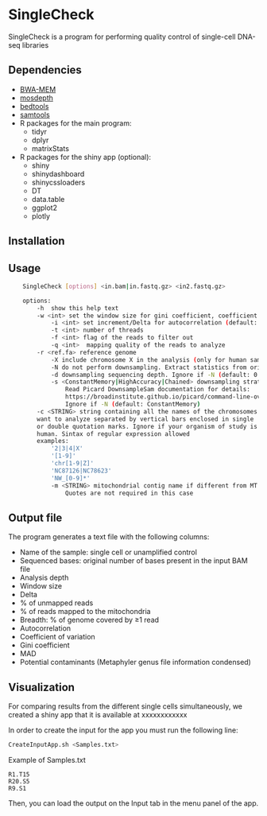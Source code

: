 # SingleCheck

SingleCheck is a program for performing quality control of single-cell DNA-seq libraries


## Dependencies

* [BWA-MEM](https://github.com/lh3/bwa)
* [mosdepth](https://github.com/brentp/mosdepth)
* [bedtools](https://bedtools.readthedocs.io/en/latest/)
* [samtools](http://www.htslib.org/)
* R packages for the main program:
	* tidyr
	* dplyr
	* matrixStats
* R packages for the shiny app (optional):
  * shiny
  * shinydashboard
  * shinycssloaders
  * DT
  * data.table
  * ggplot2
  * plotly

## Installation

## Usage


```bash
	SingleCheck [options] <in.bam|in.fastq.gz> <in2.fastq.gz>

	options:
	    -h  show this help text
	    -w <int> set the window size for gini coefficient, coefficient of variation and MAD (default: 10000000)
            -i <int> set increment/Delta for autocorrelation (default: 1000)
            -t <int> number of threads
            -f <int> flag of the reads to filter out
            -q <int>  mapping quality of the reads to analyze
	    -r <ref.fa> reference genome
            -X include chromosome X in the analysis (only for human samples)
            -N do not perform downsampling. Extract statistics from original file
            -d downsampling sequencing depth. Ignore if -N (default: 0.1)
            -s <ConstantMemory|HighAccuracy|Chained> downsampling strategy method.
                Read Picard DownsampleSam documentation for details:
                https://broadinstitute.github.io/picard/command-line-overview.html#DownsampleSam
                Ignore if -N (default: ConstantMemory)
	    -c <STRING> string containing all the names of the chromosomes you
		want to analyze separated by vertical bars enclosed in single
		or double quotation marks. Ignore if your organism of study is
		human. Sintax of regular expression allowed
		examples:
			'2|3|4|X'
			'[1-9]'
			'chr[1-9|Z]'
			'NC87126|NC78623'
			'NW_[0-9]*'
            -m <STRING> mitochondrial contig name if different from MT or chrM.
                Quotes are not required in this case
```

## Output file

The program generates a text file with the following columns:

* Name of the sample: single cell or unamplified control
* Sequenced bases: original number of bases present in the input BAM file
* Analysis depth
* Window size
* Delta
* % of unmapped reads	
* % of reads mapped to the mitochondria	
* Breadth: % of genome covered by &#8805;1 read	
* Autocorrelation	
* Coefficient of variation	
* Gini coefficient	
* MAD	
* Potential contaminants (Metaphyler genus file information condensed)


##  Visualization

For comparing results from the different single cells simultaneously, we created a shiny app that it is available at xxxxxxxxxxxx

In order to create the input for the app you must run the following line:

```bash
CreateInputApp.sh <Samples.txt>
```

Example of Samples.txt
```
R1.T15
R20.S5
R9.S1
```

Then, you can load the output on the Input tab in the menu panel of the app. 

<!-- ## How to cite -->
